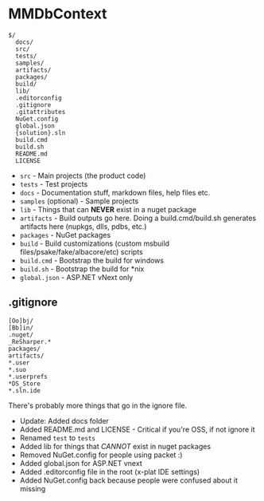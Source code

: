 # MMDbContext

```
$/
  docs/
  src/
  tests/
  samples/
  artifacts/
  packages/
  build/
  lib/
  .editorconfig
  .gitignore
  .gitattributes
  NuGet.config
  global.json
  {solution}.sln
  build.cmd
  build.sh
  README.md
  LICENSE
```


- `src` - Main projects (the product code)
- `tests` - Test projects
- `docs` - Documentation stuff, markdown files, help files etc.
- `samples` (optional) - Sample projects
- `lib` - Things that can **NEVER** exist in a nuget package
- `artifacts` - Build outputs go here. Doing a build.cmd/build.sh generates artifacts here (nupkgs, dlls, pdbs, etc.)
- `packages` - NuGet packages
- `build` - Build customizations (custom msbuild files/psake/fake/albacore/etc) scripts
- `build.cmd` - Bootstrap the build for windows
- `build.sh` - Bootstrap the build for *nix
- `global.json` - ASP.NET vNext only

## .gitignore
```
[Oo]bj/
[Bb]in/
.nuget/
_ReSharper.*
packages/
artifacts/
*.user
*.suo
*.userprefs
*DS_Store
*.sln.ide
```

There's probably more things that go in the ignore file.


- Update: Added docs folder
- Added README.md and LICENSE - Critical if you're OSS, if not ignore it
- Renamed `test` to `tests`
- Added lib for things that *CANNOT* exist in nuget packages
- Removed NuGet.config for people using packet :)
- Added global.json for ASP.NET vnext
- Added .editorconfig file in the root (x-plat IDE settings)
- Added NuGet.config back because people were confused about it missing
